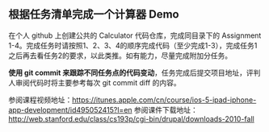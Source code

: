 根据任务清单完成一个计算器 Demo
---

在个人 github 上创建公共的 Calculator 代码仓库，完成同目录下的 Assignment 1-4。完成任务时请按照1、2、3、4的顺序完成代码（至少完成1-3），完成任务1之后再去看任务2的要求，以此类推。如有能力，尽量完成附加分任务。

**使用 git commit 来跟踪不同任务点的代码变动**，任务完成后提交项目地址，评判人审阅代码时将主要参考每次 git commit diff 的内容。

参阅课程视频地址：https://itunes.apple.com/cn/course/ios-5-ipad-iphone-app-development/id495052415?l=en
参阅课件下载地址：http://web.stanford.edu/class/cs193p/cgi-bin/drupal/downloads-2010-fall
